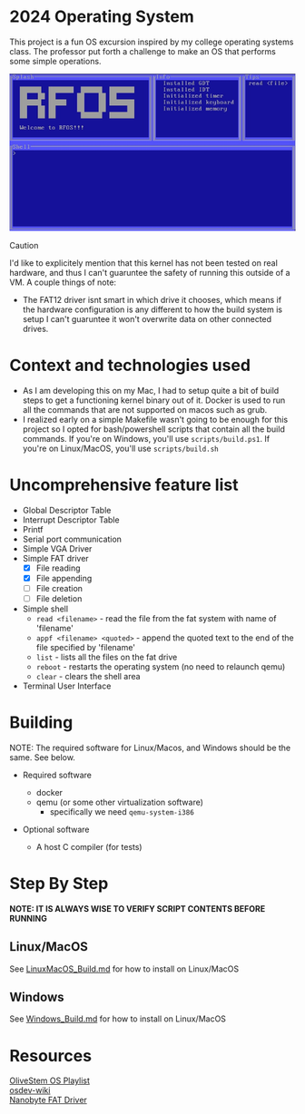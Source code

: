 # 2024 Operating System
This project is a fun OS excursion inspired by my college operating systems class. The professor put forth a challenge to 
make an OS that performs some simple operations.

![Image](images/rfos.jpg)

> [!CAUTION]
> I'd like to explicitely mention that this kernel has not been tested on real hardware, and thus I can't guaruntee the 
> safety of running this outside of a VM. A couple things of note:
> - The FAT12 driver isnt smart in which drive it chooses, which means if the hardware configuration is any different to how the build
> system is setup I can't guaruntee it won't overwrite data on other connected drives.

# Context and technologies used
- As I am developing this on my Mac, I had to setup quite a bit of build steps to get a functioning kernel binary out of it.
  Docker is used to run all the commands that are not supported on macos such as grub.
- I realized early on a simple Makefile wasn't going to be enough for this project so I opted for bash/powershell scripts
  that contain all the build commands. If you're on Windows, you'll use `scripts/build.ps1`. If you're on Linux/MacOS, 
  you'll use `scripts/build.sh`

# Uncomprehensive feature list
- Global Descriptor Table
- Interrupt Descriptor Table
- Printf
- Serial port communication
- Simple VGA Driver
- Simple FAT driver
   - [x] File reading
   - [x] File appending
   - [ ] File creation
   - [ ] File deletion
- Simple shell
   - `read <filename>` - read the file from the fat system with name of 'filename'
   - `appf <filename> <quoted>` - append the quoted text to the end of the file specified by 'filename'
   - `list` - lists all the files on the fat drive
   - `reboot` - restarts the operating system (no need to relaunch qemu)
   - `clear` - clears the shell area
- Terminal User Interface

# Building
NOTE: The required software for Linux/Macos, and Windows should be the same. See below.

- Required software
   + docker
   + qemu (or some other virtualization software)
      * specifically we need `qemu-system-i386`

- Optional software
   + A host C compiler (for tests)

# Step By Step
**NOTE: IT IS ALWAYS WISE TO VERIFY SCRIPT CONTENTS BEFORE RUNNING**<br>

## Linux/MacOS
See [LinuxMacOS_Build.md](LinuxMacOS_Build.md) for how to install on Linux/MacOS

## Windows
See [Windows_Build.md](Windows_Build.md) for how to install on Linux/MacOS

# Resources
[OliveStem OS Playlist](https://youtube.com/playlist?list=PL2EF13wm-hWAglI8rRbdsCPq_wRpYvQQy&si=q2oYblMfOZJexLc9)<br>
[osdev-wiki](https://wiki.osdev.org/Expanded_Main_Page)<br>
[Nanobyte FAT Driver](https://www.youtube.com/watch?v=7o3qx66uLz8)<br>
